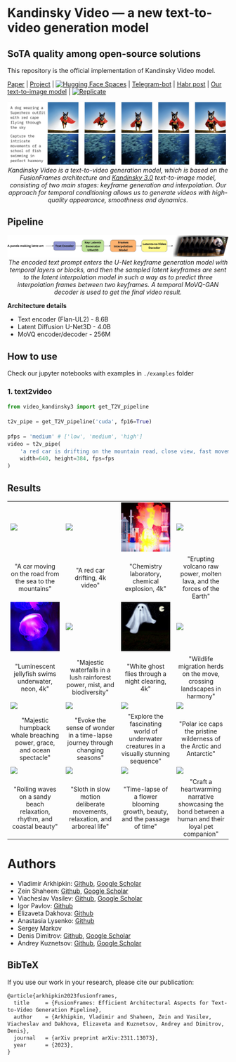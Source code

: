 # Kandinsky Video — a new text-to-video generation model 
## SoTA quality among open-source solutions

This repository is the official implementation of Kandinsky Video model.


[Paper](https://arxiv.org/abs/2311.13073) | [Project](https://ai-forever.github.io/kandinsky-video/) | [![Hugging Face Spaces](https://img.shields.io/badge/🤗-Huggingface-yello.svg)](https://huggingface.co/ai-forever/KandinskyVideo) | [Telegram-bot](https://t.me/video_kandinsky_bot) | [Habr post](https://habr.com/ru/companies/sberbank/articles/775554/) | [Our text-to-image model](https://github.com/ai-forever/Kandinsky-3/tree/main) 
| [![Replicate](https://replicate.com/cjwbw/kandinskyvideo/badge)](https://replicate.com/cjwbw/kandinskyvideo) 

<p align="center">
<img src="__assets__/title.JPG" width="800px"/>
<br>
<em>Kandinsky Video is a text-to-video generation model, which is based on the FusionFrames architecture and <a href="https://github.com/ai-forever/Kandinsky-3">Kandinsky 3.0</a> text-to-image model, consisting of two main stages: keyframe generation and interpolation. Our approach for temporal conditioning allows us to generate videos with high-quality appearance, smoothness and dynamics.</em>
</p>



## Pipeline

<p align="center">
<img src="__assets__/pipeline.jpg" width="800px"/>
<br>
<em>The encoded text prompt enters the U-Net keyframe generation model with temporal layers or blocks, and then the sampled latent keyframes are  sent to the latent interpolation model in such a way as to predict three interpolation frames between two keyframes. A temporal MoVQ-GAN decoder is used to get the final video result.</em>
</p>


**Architecture details**

+ Text encoder (Flan-UL2) - 8.6B
+ Latent Diffusion U-Net3D - 4.0B
+ MoVQ encoder/decoder - 256M


## How to use

Check our jupyter notebooks with examples in `./examples` folder
### 1. text2video

```python
from video_kandinsky3 import get_T2V_pipeline

t2v_pipe = get_T2V_pipeline('cuda', fp16=True)

pfps = 'medium' # ['low', 'medium', 'high']
video = t2v_pipe(
    'a red car is drifting on the mountain road, close view, fast movement',
    width=640, height=384, fps=fps
)
```


## Results


<table class="center">
<tr>
  <td><img src="__assets__/results/A car moving on the road from the sea to the mountains.gif" raw=true></td>
  <td><img src="__assets__/results/A red car drifting, 4k video.gif"></td>
  <td><img src="__assets__/results/chemistry laboratory, chemical explosion, 4k.gif"></td>
  <td><img src="__assets__/results/Erupting volcano_ raw power, molten lava, and the forces of the Earth.gif"></td>
</tr>
<tr>
  <td width=25% align="center">"A car moving on the road from the sea to the mountains"</td>
  <td width=25% align="center">"A red car drifting, 4k video"</td>
  <td width=25% align="center">"Chemistry laboratory, chemical explosion, 4k"</td>
  <td width=25% align="center">"Erupting volcano raw power, molten lava, and the forces of the Earth"</td>
</tr>

<tr>
  <td><img src="__assets__/results/luminescent jellyfish swims underwater, neon, 4k.gif" raw=true></td>
  <td><img src="__assets__/results/Majestic waterfalls in a lush rainforest_ power, mist, and biodiversity.gif"></td>
  <td><img src="__assets__/results/white ghost flies through a night clearing, 4k.gif"></td>
  <td><img src="__assets__/results/Wildlife migration_ herds on the move, crossing landscapes in harmony.gif"></td>
</tr>
<tr>
  <td width=25% align="center">"Luminescent jellyfish swims underwater, neon, 4k"</td>
  <td width=25% align="center">"Majestic waterfalls in a lush rainforest power, mist, and biodiversity"</td>
  <td width=25% align="center">"White ghost flies through a night clearing, 4k"</td>
  <td width=25% align="center">"Wildlife migration herds on the move, crossing landscapes in harmony"</td>
</tr>

<tr>
  <td><img src="__assets__/results/Majestic humpback whale breaching_ power, grace, and ocean spectacle.gif" raw=true></td>
  <td><img src="__assets__/results/Evoke the sense of wonder in a time-lapse journey through changing seasons..gif"></td>
  <td><img src="__assets__/results/Explore the fascinating world of underwater creatures in a visually stunning sequence.gif"></td>
  <td><img src="__assets__/results/Polar ice caps_ the pristine wilderness of the Arctic and Antarctic.gif"></td>
</tr>
<tr>
  <td width=25% align="center">"Majestic humpback whale breaching power, grace, and ocean spectacle"</td>
  <td width=25% align="center">"Evoke the sense of wonder in a time-lapse journey through changing seasons"</td>
  <td width=25% align="center">"Explore the fascinating world of underwater creatures in a visually stunning sequence"</td>
  <td width=25% align="center">"Polar ice caps the pristine wilderness of the Arctic and Antarctic"</td>
</tr>


<tr>
  <td><img src="__assets__/results/Rolling waves on a sandy beach_ relaxation, rhythm, and coastal beauty.gif" raw=true></td>
  <td><img src="__assets__/results/Sloth in slow motion_ deliberate movements, relaxation, and arboreal life.gif"></td>
  <td><img src="__assets__/results/Time-lapse of a flower blooming_ growth, beauty, and the passage of time..gif"></td>
  <td><img src="__assets__/results/Craft a heartwarming narrative showcasing the bond between a human and their loyal pet companion..gif"></td>
</tr>
<tr>
  <td width=25% align="center">"Rolling waves on a sandy beach relaxation, rhythm, and coastal beauty"</td>
  <td width=25% align="center">"Sloth in slow motion deliberate movements, relaxation, and arboreal life"</td>
  <td width=25% align="center">"Time-lapse of a flower blooming growth, beauty, and the passage of time"</td>
  <td width=25% align="center">"Craft a heartwarming narrative showcasing the bond between a human and their loyal pet companion"</td>
</tr>


</table>


# Authors

+ Vladimir Arkhipkin: [Github](https://github.com/oriBetelgeuse), [Google Scholar](https://scholar.google.com/citations?user=D-Ko0oAAAAAJ&hl=ru)
+ Zein Shaheen: [Github](https://github.com/zeinsh), [Google Scholar](https://scholar.google.ru/citations?user=bxlgMxMAAAAJ&hl=en)
+ Viacheslav Vasilev: [Github](https://github.com/vivasilev), [Google Scholar](https://scholar.google.com/citations?user=redAz-kAAAAJ&hl=ru&oi=sra)
+ Igor Pavlov: [Github](https://github.com/boomb0om)
+ Elizaveta Dakhova: [Github](https://github.com/LizaDakhova)
+ Anastasia Lysenko: [Github](https://github.com/LysenkoAnastasia)
+ Sergey Markov
+ Denis Dimitrov: [Github](https://github.com/denndimitrov), [Google Scholar](https://scholar.google.com/citations?user=3JSIJpYAAAAJ&hl=ru&oi=ao)
+ Andrey Kuznetsov: [Github](https://github.com/kuznetsoffandrey), [Google Scholar](https://scholar.google.com/citations?user=q0lIfCEAAAAJ&hl=ru)


## BibTeX
If you use our work in your research, please cite our publication:
```
@article{arkhipkin2023fusionframes,
  title     = {FusionFrames: Efficient Architectural Aspects for Text-to-Video Generation Pipeline},
  author    = {Arkhipkin, Vladimir and Shaheen, Zein and Vasilev, Viacheslav and Dakhova, Elizaveta and Kuznetsov, Andrey and Dimitrov, Denis},
  journal   = {arXiv preprint arXiv:2311.13073},
  year      = {2023}, 
}
```
